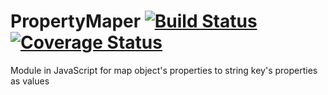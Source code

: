 # PropertyMaper [![Build Status](https://travis-ci.org/CILP/PropertyMaper.svg?branch=master)](https://travis-ci.org/CILP/PropertyMaper) [![Coverage Status](https://coveralls.io/repos/github/CILP/PropertyMaper/badge.svg?branch=master)](https://coveralls.io/github/CILP/PropertyMaper?branch=master)

Module in JavaScript for map object's properties to string key's properties as values
